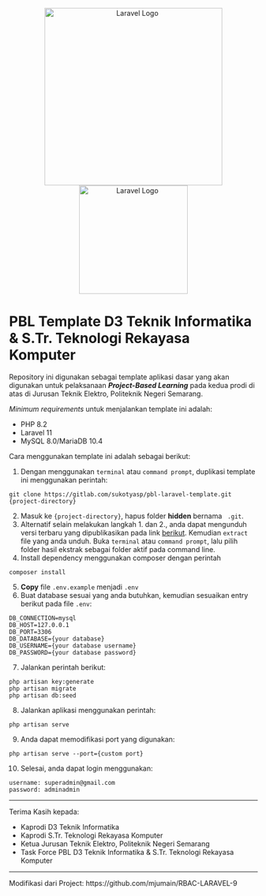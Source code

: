
<p align="center">
<a href="https://laravel.com"  target="_blank"><img  src="https://ik.polines.ac.id/wp-content/uploads/2023/11/logo-web.png"  width="360"  alt="Laravel Logo"></a> 
<a  href="https://laravel.com"  target="_blank"><img  src="https://ik.polines.ac.id/wp-content/uploads/2024/02/laravel-logo.jpg"  width="220"  alt="Laravel Logo"></a>
</p>  

# PBL Template D3 Teknik Informatika & S.Tr. Teknologi Rekayasa Komputer

Repository ini digunakan sebagai template aplikasi dasar yang akan digunakan untuk pelaksanaan <i><b>Project-Based Learning</b></i> pada kedua prodi di atas di Jurusan Teknik Elektro, Politeknik Negeri Semarang.

<i>Minimum requirements</i> untuk menjalankan template ini adalah:
- PHP 8.2
- Laravel 11
- MySQL 8.0/MariaDB 10.4

Cara menggunakan template ini adalah sebagai berikut:
1. Dengan menggunakan ``terminal`` atau ``command prompt``, duplikasi template ini menggunakan perintah:
```
git clone https://gitlab.com/sukotyasp/pbl-laravel-template.git {project-directory}
```
2. Masuk ke ``{project-directory}``, hapus folder **hidden** bernama `` .git``.
3. Alternatif selain melakukan langkah 1. dan 2., anda dapat mengunduh versi terbaru yang dipublikasikan pada link <a href='https://gitlab.com/sukotyasp/pbl-laravel-template/-/releases'>berikut</a>. Kemudian ``extract`` file yang anda unduh. Buka ``terminal`` atau ``command prompt``, lalu pilih folder hasil ekstrak sebagai folder aktif pada command line.
4. Install dependency menggunakan composer dengan perintah

```
composer install
```
5. __Copy__ file ``.env.example`` menjadi ``.env``
6. Buat database sesuai yang anda butuhkan, kemudian sesuaikan entry berikut pada file ``.env``:
```
DB_CONNECTION=mysql
DB_HOST=127.0.0.1
DB_PORT=3306
DB_DATABASE={your database}
DB_USERNAME={your database username}
DB_PASSWORD={your database password}
```
7. Jalankan perintah berikut:
```
php artisan key:generate
php artisan migrate
php artisan db:seed
```
8. Jalankan aplikasi menggunakan perintah:
```
php artisan serve
```
9. Anda dapat memodifikasi port yang digunakan:
```
php artisan serve --port={custom port}
```
10. Selesai, anda dapat login menggunakan:
```
username: superadmin@gmail.com
password: adminadmin
```
<hr>

Terima Kasih kepada:
- Kaprodi D3 Teknik Informatika
- Kaprodi S.Tr. Teknologi Rekayasa Komputer
- Ketua Jurusan Teknik Elektro, Politeknik Negeri Semarang
- Task Force PBL D3 Teknik Informatika & S.Tr. Teknologi Rekayasa Komputer
<hr>
Modifikasi dari Project: https://github.com/mjumain/RBAC-LARAVEL-9
